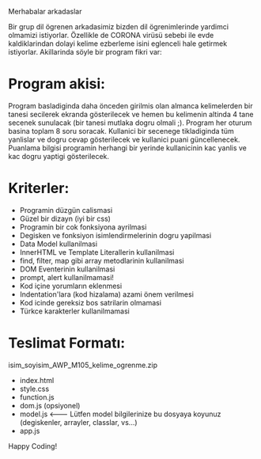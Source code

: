 Merhabalar arkadaslar

Bir grup dil ögrenen arkadasimiz bizden dil ögrenimlerinde yardimci olmamizi istiyorlar. Özellikle de CORONA virüsü sebebi ile evde kaldiklarindan dolayi kelime ezberleme isini eglenceli hale getirmek istiyorlar. Akillarinda söyle bir program fikri var:

Program akisi:
================
Program basladiginda daha önceden girilmis olan almanca kelimelerden bir tanesi secilerek ekranda gösterilecek ve hemen bu kelimenin altinda 4 tane secenek sunulacak (bir tanesi mutlaka dogru olmali ;). Program her oturum basina toplam 8 soru soracak. Kullanici bir secenege tikladiginda tüm yanlislar ve dogru cevap gösterilecek ve kullanici puani güncellenecek. Puanlama bilgisi programin herhangi bir yerinde kullanicinin kac yanlis ve kac dogru yaptigi gösterilecek.

Kriterler:
================
- Programin düzgün calismasi
- Güzel bir dizayn (iyi bir css)
- Programin bir cok fonksiyona ayrilmasi
- Degisken ve fonksiyon isimlendirmelerinin dogru yapilmasi
- Data Model kullanilmasi
- InnerHTML ve Template Literallerin kullanilmasi
- find, filter, map gibi array metodlarinin kullanilmasi
- DOM Eventerinin kullanilmasi
- prompt, alert kullanilmamasi!
- Kod içine yorumların eklenmesi
- Indentation'lara (kod hizalama) azami önem verilmesi
- Kod icinde gereksiz bos satrilarin olmamasi
- Türkce karakterler kullanilmamasi
 
Teslimat Formatı:
=================
isim_soyisim_AWP_M105_kelime_ogrenme.zip
- index.html
- style.css
- function.js
- dom.js (opsiyonel)
- model.js <--- Lütfen model bilgilerinize bu dosyaya koyunuz (degiskenler, arrayler, classlar, vs...)
- app.js

Happy Coding!